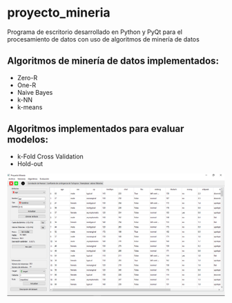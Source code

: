 # proyecto_mineria
Programa de escritorio desarrollado en Python y PyQt para el procesamiento de datos con uso de algoritmos de minería de datos

## Algoritmos de minería de datos implementados:
- Zero-R
- One-R
- Naive Bayes
- k-NN
- k-means

## Algoritmos implementados para evaluar modelos:
- k-Fold Cross Validation
- Hold-out

![Screenshot](screenshot.png)
